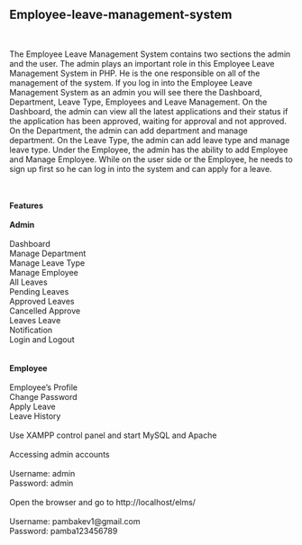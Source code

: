 <h2>Employee-leave-management-system</h2>

<br/>
<p>
The Employee Leave Management System contains two sections the admin and the user. 
The admin plays an important role in this Employee Leave Management System in PHP. 
He is the one responsible on all of the management of the system. 
If you log in into the Employee Leave Management System as an admin you will see there the Dashboard, Department, 
Leave Type, Employees and Leave Management. On the Dashboard, the admin can view all the latest applications and their
status if the application has been approved, waiting for approval and not approved. On the Department, the admin can add
department and manage department. On the Leave Type, the admin can add leave type and manage leave type. Under the Employee, 
the admin has the ability to add Employee and Manage Employee. While on the user side or the Employee, he needs to sign up 
first so he can log in into the system and can apply for a leave.
</p>

<br/>
<br/>
<strong>Features</strong>

<br/>
<br/>
<strong>Admin</strong>
<br/>
<br/>
Dashboard<br/>
Manage Department<br/>
Manage Leave Type<br/>
Manage Employee<br/>
All Leaves<br/>
Pending Leaves<br/>
Approved Leaves<br/>
Cancelled Approve<br/>
Leaves Leave<br/>
Notification<br/>
Login and Logout<br/>
<br/>
<br/>
<strong>Employee</strong>
<br/>
<br/>
Employee’s Profile<br/>
Change Password<br/>
Apply Leave<br/>
Leave History<br/>
<br/>
Use XAMPP control panel and start MySQL and Apache<br/>
<br/>
Accessing admin accounts<br/>
<br/>
Username: admin<br/>
Password: admin<br/>
<br/>
Open the browser and go to http://localhost/elms/<br/>
<br/>
Username: pambakev1@gmail.com<br/>
Password: pamba123456789<br/>
<br/>
